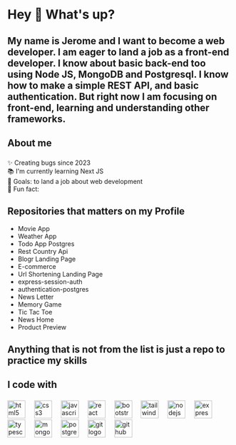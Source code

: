 <h1 align="left">Hey 👋 What's up?</h1>

###

<h2 align="left">My name is Jerome and I want to become a web developer. I am eager to land a job as a front-end developer. I know about basic back-end too using Node JS, MongoDB and Postgresql. I know how to make a simple REST API, and basic authentication. But right now I am focusing on front-end, learning and understanding other frameworks.</h2>

###

<h2 align="left">About me</h2>

###
<p align="left">✨ Creating bugs since 2023<br>📚 I'm currently learning Next JS<br>🎯 Goals: to land a job about web development<br>🎲 Fun fact: </p>

<h2 align="left">Repositories that matters on my Profile</h2>
<ul>
  <li>Movie App</li>
  <li>Weather App</li>
  <li>Todo App Postgres</li>
  <li>Rest Country Api</li>
  <li>Blogr Landing Page</li>
  <li>E-commerce</li>
  <li>Url Shortening Landing Page</li>
  <li>express-session-auth</li>
  <li>authentication-postgres</li>
  <li>News Letter</li>
  <li>Memory Game</li>
  <li>Tic Tac Toe</li>
  <li>News Home</li>
  <li>Product Preview</li>
</ul>
<h2 align="left">Anything that is not from the list is just a repo to practice my skills</h2>

###



###

<h2 align="left">I code with</h2>

###

<div align="left">
  <img src="https://cdn.jsdelivr.net/gh/devicons/devicon/icons/html5/html5-original.svg" height="40" alt="html5 logo"  />
  <img width="12" />
  <img src="https://cdn.jsdelivr.net/gh/devicons/devicon/icons/css3/css3-original.svg" height="40" alt="css3 logo"  />
  <img width="12" />
  <img src="https://cdn.jsdelivr.net/gh/devicons/devicon/icons/javascript/javascript-original.svg" height="40" alt="javascript logo"  />
  <img width="12" />
  <img src="https://cdn.jsdelivr.net/gh/devicons/devicon/icons/react/react-original.svg" height="40" alt="react logo"  />
  <img width="12" />
  <img src="https://cdn.jsdelivr.net/gh/devicons/devicon/icons/bootstrap/bootstrap-original.svg" height="40" alt="bootstrap logo"  />
  <img width="12" />
  <img src="https://cdn.jsdelivr.net/gh/devicons/devicon/icons/tailwindcss/tailwindcss-original-wordmark.svg" height="40" alt="tailwindcss logo"  />
  <img width="12" />
  <img src="https://cdn.jsdelivr.net/gh/devicons/devicon/icons/nodejs/nodejs-original.svg" height="40" alt="nodejs logo"  />
  <img width="12" />
  <img src="https://cdn.jsdelivr.net/gh/devicons/devicon/icons/express/express-original.svg" height="40" alt="express logo"  />
  <img width="12" />
  <img src="https://cdn.jsdelivr.net/gh/devicons/devicon/icons/typescript/typescript-original.svg" height="40" alt="typescript logo"  />
  <img width="12" />
  <img src="https://cdn.jsdelivr.net/gh/devicons/devicon/icons/mongodb/mongodb-original.svg" height="40" alt="mongodb logo"  />
  <img width="12" />
  <img src="https://cdn.jsdelivr.net/gh/devicons/devicon/icons/postgresql/postgresql-original.svg" height="40" alt="postgresql logo"  />
  <img width="12" />
  <img src="https://cdn.jsdelivr.net/gh/devicons/devicon/icons/git/git-original.svg" height="40" alt="git logo"  />
  <img width="12" />
  <img src="https://cdn.jsdelivr.net/gh/devicons/devicon/icons/github/github-original.svg" height="40" alt="github logo"  />
</div>

###
